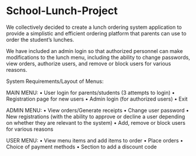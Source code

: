 # School-Lunch-Project

We collectively decided to create a lunch ordering system application to provide a simplistic and efficient ordering platform that parents can use to order the student’s lunches. 

We have included an admin login so that authorized personnel can make modifications to the lunch menu, including the ability to change passwords, view orders, authorize users, and remove or block users for various reasons.

System Requirements/Layout of Menus:

MAIN MENU:
•	User login for parents/students (3 attempts to login)
•	Registration page for new users
•	Admin login (for authorized users)
•	Exit

ADMIN MENU:
•	View orders/Generate receipts
•	Change user password
•	New registrations (with the ability to approve or decline a user depending on whether they are relevant to the system)
•	Add, remove or block users for various reasons

USER MENU:
•	View menu items and add items to order
•	Place orders
•	Choice of payment methods
•	Section to add a discount code
